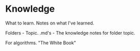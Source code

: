 # Knowledge #

What to learn. Notes on what I've learned.

Folders - Topic.
.md's - The knowledge notes for folder topic.

For algorithms. "The White Book"
